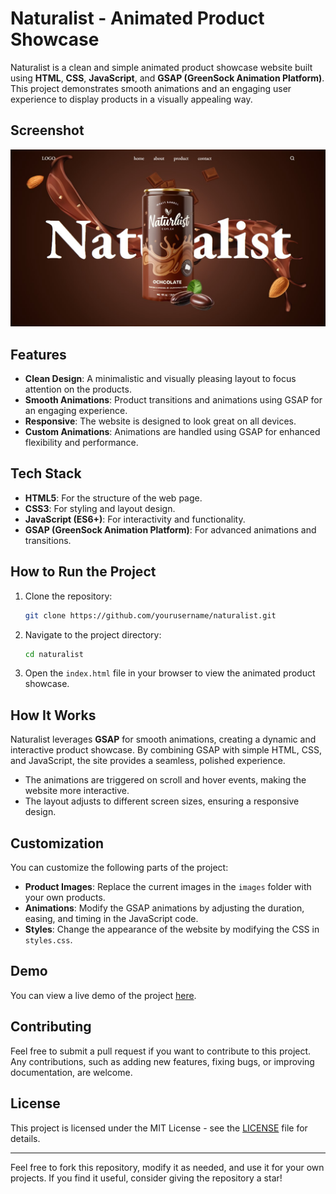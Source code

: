 # Naturalist - Animated Product Showcase

Naturalist is a clean and simple animated product showcase website built using **HTML**, **CSS**, **JavaScript**, and **GSAP (GreenSock Animation Platform)**. This project demonstrates smooth animations and an engaging user experience to display products in a visually appealing way.

## Screenshot
![Demo Screenshot](demo.jpg)

## Features
- **Clean Design**: A minimalistic and visually pleasing layout to focus attention on the products.
- **Smooth Animations**: Product transitions and animations using GSAP for an engaging experience.
- **Responsive**: The website is designed to look great on all devices.
- **Custom Animations**: Animations are handled using GSAP for enhanced flexibility and performance.

## Tech Stack
- **HTML5**: For the structure of the web page.
- **CSS3**: For styling and layout design.
- **JavaScript (ES6+)**: For interactivity and functionality.
- **GSAP (GreenSock Animation Platform)**: For advanced animations and transitions.

## How to Run the Project
1. Clone the repository:
   ```bash
   git clone https://github.com/yourusername/naturalist.git
   ```
2. Navigate to the project directory:
   ```bash
   cd naturalist
   ```
3. Open the `index.html` file in your browser to view the animated product showcase.

## How It Works
Naturalist leverages **GSAP** for smooth animations, creating a dynamic and interactive product showcase. By combining GSAP with simple HTML, CSS, and JavaScript, the site provides a seamless, polished experience.
- The animations are triggered on scroll and hover events, making the website more interactive.
- The layout adjusts to different screen sizes, ensuring a responsive design.

## Customization
You can customize the following parts of the project:
- **Product Images**: Replace the current images in the `images` folder with your own products.
- **Animations**: Modify the GSAP animations by adjusting the duration, easing, and timing in the JavaScript code.
- **Styles**: Change the appearance of the website by modifying the CSS in `styles.css`.

## Demo
You can view a live demo of the project [here](https://your-live-demo-link.com).

## Contributing
Feel free to submit a pull request if you want to contribute to this project. Any contributions, such as adding new features, fixing bugs, or improving documentation, are welcome.

## License
This project is licensed under the MIT License - see the [LICENSE](LICENSE) file for details.

---
Feel free to fork this repository, modify it as needed, and use it for your own projects. If you find it useful, consider giving the repository a star!